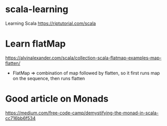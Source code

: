 # scala-learning
Learning Scala
https://riptutorial.com/scala

# Learn flatMap
https://alvinalexander.com/scala/collection-scala-flatmap-examples-map-flatten/
 - FlatMap => combination of map followed by flatten, so it first runs map on the sequence, then runs flatten

# Good article on Monads
https://medium.com/free-code-camp/demystifying-the-monad-in-scala-cc716bb6f534



